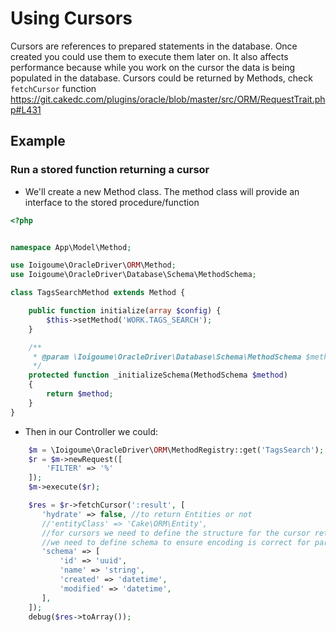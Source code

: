 # Using Cursors

Cursors are references to prepared statements in the database. Once created you could use them to execute them
later on. It also affects performance because while you work on the cursor the data is being populated in the
database.
Cursors could be returned by Methods, check `fetchCursor` function https://git.cakedc.com/plugins/oracle/blob/master/src/ORM/RequestTrait.php#L431

## Example
### Run a stored function returning a cursor

* We'll create a new Method class. The method class will provide an interface to the stored procedure/function

```php
<?php


namespace App\Model\Method;

use Ioigoume\OracleDriver\ORM\Method;
use Ioigoume\OracleDriver\Database\Schema\MethodSchema;

class TagsSearchMethod extends Method {

	public function initialize(array $config) {
		$this->setMethod('WORK.TAGS_SEARCH');
	}

    /**
     * @param \Ioigoume\OracleDriver\Database\Schema\MethodSchema $method
     */
    protected function _initializeSchema(MethodSchema $method)
    {
        return $method;
    }
}
```

* Then in our Controller we could:

```php
    $m = \Ioigoume\OracleDriver\ORM\MethodRegistry::get('TagsSearch');
    $r = $m->newRequest([
        'FILTER' => '%'
    ]);
    $m->execute($r);

    $res = $r->fetchCursor(':result', [
       'hydrate' => false, //to return Entities or not
       //'entityClass' => 'Cake\ORM\Entity',
       //for cursors we need to define the structure for the cursor returned
       //we need to define schema to ensure encoding is correct for parameters
       'schema' => [
           'id' => 'uuid',
           'name' => 'string',
           'created' => 'datetime',
           'modified' => 'datetime',
       ],
    ]);
    debug($res->toArray());
```
